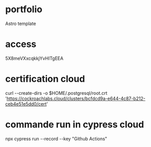# portfolio
Astro template

# access
5X8meVXxcqkkjYvHITgEEA

# certification cloud
curl --create-dirs -o $HOME/.postgresql/root.crt 'https://cockroachlabs.cloud/clusters/bcfdcd9a-e644-4c87-b212-ceb4e51e5dd0/cert'

# commande run in cypress cloud
npx cypress run --record --key "Github Actions"
